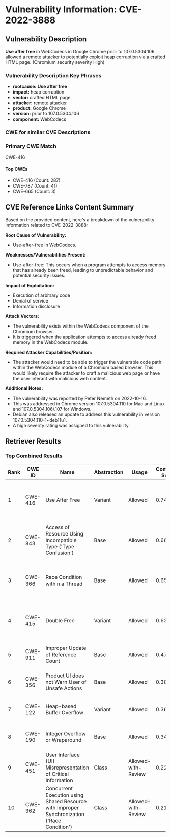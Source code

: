 # Vulnerability Information: CVE-2022-3888

## Vulnerability Description
**Use after free** in WebCodecs in Google Chrome prior to 107.0.5304.106 allowed a remote attacker to potentially exploit heap corruption via a crafted HTML page. (Chromium security severity High)

### Vulnerability Description Key Phrases
- **rootcause:** **Use after free**
- **impact:** heap corruption
- **vector:** crafted HTML page
- **attacker:** remote attacker
- **product:** Google Chrome
- **version:** prior to 107.0.5304.106
- **component:** WebCodecs

### CWE for similar CVE Descriptions
### Primary CWE Match
CWE-416

#### Top CWEs
- CWE-416 (Count: 287)
- CWE-787 (Count: 41)
- CWE-665 (Count: 3)

## CVE Reference Links Content Summary
Based on the provided content, here's a breakdown of the vulnerability information related to CVE-2022-3888:

**Root Cause of Vulnerability:**
- Use-after-free in WebCodecs.

**Weaknesses/Vulnerabilities Present:**
- Use-after-free: This occurs when a program attempts to access memory that has already been freed, leading to unpredictable behavior and potential security issues.

**Impact of Exploitation:**
- Execution of arbitrary code
- Denial of service
- Information disclosure

**Attack Vectors:**
- The vulnerability exists within the WebCodecs component of the Chromium browser.
- It is triggered when the application attempts to access already freed memory in the WebCodecs module.

**Required Attacker Capabilities/Position:**
- The attacker would need to be able to trigger the vulnerable code path within the WebCodecs module of a Chromium based browser. This would likely require the attacker to craft a malicious web page or have the user interact with malicious web content.

**Additional Notes:**
- The vulnerability was reported by Peter Nemeth on 2022-10-16.
- This was addressed in Chrome version 107.0.5304.110 for Mac and Linux and 107.0.5304.106/.107 for Windows.
- Debian also released an update to address this vulnerability in version 107.0.5304.110-1~deb11u1.
- A high severity rating was assigned to this vulnerability.

## Retriever Results

### Top Combined Results

| Rank | CWE ID | Name | Abstraction | Usage | Combined Score | Retrievers | Individual Scores |
|------|--------|------|-------------|-------|---------------|------------|-------------------|
| 1 | CWE-416 | Use After Free | Variant | Allowed | 0.7468 | dense, sparse, graph | dense: 0.687, sparse: 0.298, graph: 0.824 |
| 2 | CWE-843 | Access of Resource Using Incompatible Type ('Type Confusion') | Base | Allowed | 0.6690 | dense, sparse, graph | dense: 0.550, sparse: 0.257, graph: 0.691 |
| 3 | CWE-366 | Race Condition within a Thread | Base | Allowed | 0.6541 | dense, sparse, graph | dense: 0.613, sparse: 0.227, graph: 0.608 |
| 4 | CWE-415 | Double Free | Variant | Allowed | 0.6301 | dense, sparse, graph | dense: 0.578, sparse: 0.179, graph: 0.813 |
| 5 | CWE-911 | Improper Update of Reference Count | Base | Allowed | 0.4701 | sparse, graph | sparse: 0.197, graph: 1.000 |
| 6 | CWE-356 | Product UI does not Warn User of Unsafe Actions | Base | Allowed | 0.3842 | dense, sparse | dense: 0.556, sparse: 0.185 |
| 7 | CWE-122 | Heap-based Buffer Overflow | Variant | Allowed | 0.3638 | dense, sparse | dense: 0.583, sparse: 0.179 |
| 8 | CWE-190 | Integer Overflow or Wraparound | Base | Allowed | 0.3422 | dense, sparse | dense: 0.541, sparse: 0.125 |
| 9 | CWE-451 | User Interface (UI) Misrepresentation of Critical Information | Class | Allowed-with-Review | 0.2204 | dense, sparse | dense: 0.564, sparse: 0.162 |
| 10 | CWE-362 | Concurrent Execution using Shared Resource with Improper Synchronization ('Race Condition') | Class | Allowed-with-Review | 0.2172 | dense, sparse | dense: 0.540, sparse: 0.174 |

